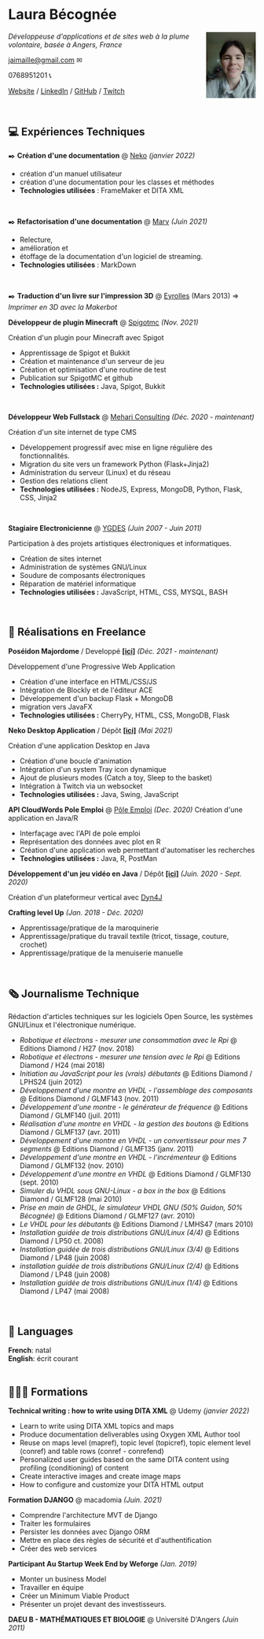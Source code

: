 # Laura Bécognée

<img src="IMG_20210119_123443.jpg" width="20%" height="auto" align="right">

_Développeuse d'applications et de sites web à la plume volontaire, basée à Angers, France_ <br>

jaimaille@gmail.com ✉

0768951201 📞

[Website](https://ours-agile.com/) / [LinkedIn](https://www.linkedin.com/in/laura-b%C3%A9cogn%C3%A9e/) / [GitHub](https://github.com/Aqueuse) / [Twitch](https://twitch.tv/aqueuse/)

<br>

## 💻 Expériences Techniques

✒️ **Création d'une documentation** @ [Neko](https://github.com/Aqueuse/NekoManualDitaXML) _(janvier 2022)_
   - création d'un manuel utilisateur
   - création d'une documentation pour les classes et méthodes
  - **Technologies utilisées** : FrameMaker et DITA XML
<br>

✒️ **Refactorisation d'une documentation** @ [Marv](https://github.com/skarab42/marv-site) _(Juin 2021)_
   - Relecture, 
   - amélioration et 
   - étoffage de la documentation d'un logiciel de streaming.
   -  **Technologies utilisées** : MarkDown 
<br>

✒️ **Traduction d'un livre sur l'impression 3D** @ [Eyrolles](https://www.eyrolles.com/) (Mars 2013)
   => _Imprimer en 3D avec la Makerbot_
<br>

**Développeur de plugin Minecraft** @ [Spigotmc](https://www.spigotmc.org/resources/neverenoughgiftcard.97597/) _(Nov. 2021)_

Création d'un plugin pour Minecraft avec Spigot
  - Apprentissage de Spigot et Bukkit
  - Création et maintenance d'un serveur de jeu
  - Création et optimisation d'une routine de test
  - Publication sur SpigotMC et github
  -  **Technologies utilisées :** Java, Spigot, Bukkit
<br>


**Développeur Web Fullstack** @ [Mehari Consulting](http://mehari-consulting.com) _(Déc. 2020 - maintenant)_

Création d'un site internet de type CMS
  -  Développement progressif avec mise en ligne régulière des fonctionnalités.
  -  Migration du site vers un framework Python (Flask+Jinja2)
  -  Administration du serveur (Linux) et du réseau
  -  Gestion des relations client
  -  **Technologies utilisées :** NodeJS, Express, MongoDB, Python, Flask, CSS, Jinja2
<br>

**Stagiaire Electronicienne** @ [YGDES](http://ygdes.com/) _(Juin 2007 - Juin 2011)_ <br>

Participation à des projets artistiques électroniques et informatiques.
  - Création de sites internet
  - Administration de systèmes GNU/Linux
  - Soudure de composants électroniques
  - Réparation de matériel informatique
  -  **Technologies utilisées :** JavaScript, HTML, CSS, MYSQL, BASH
<br>
    
## 🚀 Réalisations en Freelance

**Poséidon Majordome** / Developpé [**[ici]**](https://github.com/Aqueuse/PoseidonMajordome) _(Déc. 2021 - maintenant)_

Développement d'une Progressive Web Application
  - Création d'une interface en HTML/CSS/JS
  - Intégration de Blockly et de l'éditeur ACE
  - Développement d'un backup Flask + MongoDB
  - migration vers JavaFX
  -  **Technologies utilisées :** CherryPy, HTML, CSS, MongoDB, Flask


**Neko Desktop Application** / Dépôt [**[ici]**](https://github.com/Aqueuse/NekoV2) _(Mai 2021)_

Création d'une application Desktop en Java 
  - Création d'une boucle d'animation
  - Intégration d'un system Tray icon dynamique
  - Ajout de plusieurs modes (Catch a toy, Sleep to the basket)
  - Intégration à Twitch via un websocket
  -  **Technologies utilisées :** Java, Swing, JavaScript


**API CloudWords Pole Emploi** @ [Pôle Emploi](https://github.com/Aqueuse/API-cloudWords-PoleEmploi) _(Dec. 2020)_
Création d'une application en Java/R
  - Interfaçage avec l'API de pole emploi
  - Représentation des données avec plot en R
  - Création d'une application web permettant d'automatiser les recherches
  - **Technologies utilisées :** Java, R, PostMan



**Développement d'un jeu vidéo en Java**  / Dépôt [**[ici]**](https://github.com/Aqueuse/Sky-Above-Prototype) _(Juin. 2020 - Sept. 2020)_

Création d'un plateformeur vertical avec [Dyn4J](https://github.com/dyn4j/dyn4j)


**Crafting level Up** _(Jan. 2018 - Déc. 2020)_
  - Apprentissage/pratique de la maroquinerie
  - Apprentissage/pratique du travail textile (tricot, tissage, couture, crochet)
  - Apprentissage/pratique de la menuiserie manuelle

<br>

## 🗞 Journalisme Technique

Rédaction d'articles techniques sur les logiciels Open Source, les systèmes GNU/Linux et l'électronique numérique. 

  - _Robotique et électrons - mesurer une consommation avec le Rpi_ @ Editions Diamond / H27 (nov. 2018)
  - _Robotique et électrons - mesurer une tension avec le Rpi_ @ Editions Diamond / H24 (mai 2018)
  - _Initiation au JavaScript pour les (vrais) débutants_ @ Editions Diamond / LPHS24 (juin 2012)
  - _Développement d'une montre en VHDL - l'assemblage des composants_ @ Editions Diamond / GLMF143 (nov. 2011)
  - _Développement d'une montre - le générateur de fréquence_ @ Editions Diamond / GLMF140 (juil. 2011)
  - _Réalisation d'une montre en VHDL - la gestion des boutons_ @ Editions Diamond / GLMF137 (avr. 2011)
  - _Développement d'une montre en VHDL - un convertisseur pour mes 7 segments_ @ Editions Diamond / GLMF135 (janv. 2011)
  - _Développement d'une montre en VHDL - l'incrémenteur_ @ Editions Diamond / GLMF132 (nov. 2010)
  - _Développement d'une montre en VHDL_ @ Editions Diamond / GLMF130 (sept. 2010)
  - _Simuler du VHDL sous GNU-Linux - a box in the box_ @ Editions Diamond / GLMF128 (mai 2010)
  - _Prise en main de GHDL, le simulateur VHDL GNU (50% Guidon, 50% Bécognée)_ @ Editions Diamond / GLMF127 (avr. 2010)
  - _Le VHDL pour les débutants_ @ Editions Diamond / LMHS47 (mars 2010)
  - _Installation guidée de trois distributions GNU/Linux (4/4)_ @ Editions Diamond / LP50 ct. 2008)
  - _Installation guidée de trois distributions GNU/Linux (3/4)_ @ Editions Diamond / LP48 (juin 2008)
  - _installation guidée de trois distributions GNU/Linux (2/4)_ @ Editions Diamond / LP48 (juin 2008)
  - _Installation guidée de trois distributions GNU/Linux (1/4)_ @ Editions Diamond / LP47 (mai 2008)

  
  <br>

## 💬 Languages

**French**: natal <br>
**English**: écrit courant<br><br>

## 👩🏼‍🎓 Formations

**Technical writing : how to write using DITA XML** @ Udemy _(janvier 2022)_
   - Learn to write using DITA XML topics and maps
   - Produce documentation deliverables using Oxygen XML Author tool
   - Reuse on maps level (mapref), topic level (topicref), topic element level (conref) and table rows (conref - conrefend)
   - Personalized user guides based on the same DITA content using profiling (conditioning) of content
   - Create interactive images and create image maps
   - How to configure and customize your DITA HTML output

**Formation DJANGO** @ macadomia _(Juin. 2021)_
  - Comprendre l'architecture MVT de Django
  - Traiter les formulaires
  - Persister les données avec Django ORM
  - Mettre en place des règles de sécurité et d'authentification
  - Créer des web services

**Participant Au Startup Week End by Weforge** _(Jan. 2019)_ 
  - Monter un business Model 
  - Travailler en équipe 
  - Créer un Minimum Viable Product 
  - Présenter un projet devant des investisseurs.

**DAEU B - MATHÉMATIQUES ET BIOLOGIE** @ Université D'Angers _(Juin 2011)_ 

